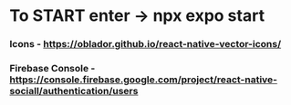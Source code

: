 # To START enter -> npx expo start

### Icons - https://oblador.github.io/react-native-vector-icons/

### Firebase Console - https://console.firebase.google.com/project/react-native-sociall/authentication/users
